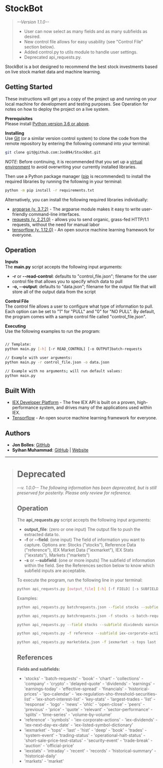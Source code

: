 # StockBot
>*--Version 1.1.0--*
> - User can now select as many fields and as many subfields as desired.
> - New control file allows for easy usability (see "Control File" section below).
> - Added control.py to utils module to handle user settings.
> - Deprecated api_requests.py.

StockBot is a bot designed to recommend the best stock investments based on live stock market data and machine learning.

## Getting Started

These instructions will get you a copy of the project up and running on your local machine for development and testing purposes. See Operation for notes on how to deploy the project on a live system.

**Prerequisites**  
Please install [Python version 3.6 or above](https://www.python.org/downloads/release/python-360/).


**Installing**  
Use [Git](https://git-scm.com/) (or a similar version control system) to clone the code from the remote repository by entering the following command into your terminal:
```bash
git clone git@github.com:JonB94/StockBot.git
```

*NOTE*: Before continuing, it is recommended that you set up a [virtual environment](https://docs.python.org/3/tutorial/venv.html) to avoid overwriting your currently installed libraries.

Then use a Python package manager ([pip](https://pypi.org/project/pip/) is recommended) to install the required libraries by running the following in your terminal:
```bash
python -m pip install -r requirements.txt
```

 Alternatively, you can install the following required libraries individually:
- [argparse (v. 3.7.2)](https://docs.python.org/3/library/argparse.html) - The argparse module makes it easy to write user-friendly command-line interfaces.
- [requests (v. 2.21.0)](http://docs.python-requests.org/en/master/) - allows you to send organic, grass-fed HTTP/1.1 requests, without the need for manual labor
- [tensorflow (v. 1.12.0)](https://www.tensorflow.org/) - An open source machine learning framework for everyone.


## Operation
**Inputs**  
The **main.py** script accepts the following input arguments:
- **-r** or **--read-control**: defaults to "control_file.json"; filename for the user control file that allows you to specify which data to pull
- **-o, --output**: defaults to "data.json"; filename for the output file that will store all of the output data from the script

**Control File**  
The control file allows a user to configure what type of information to pull. Each option can be set to "1" for "PULL" and "0" for "NO PULL". By default, the program comes with a sample control file called "control_file.json".

**Executing**  
Use the following examples to run the program:
```bash

// Template:
python main.py [-h] [-r READ_CONTROL] [-o OUTPUT]batch-requests

// Example with user arguments:
python main.py -r control_file.json -o data.json

// Example with no arguments; will run default values:
python main.py
```

## Built With

- [IEX Developer Platform](https://iextrading.com/developer/) - The free IEX API is built on a proven, high-performance system, and drives many of the applications used within IEX.
- [Tensorflow](https://www.tensorflow.org/) - An open source machine learning framework for everyone.

## Authors

- **Jon Bolles**: [GitHub](https://github.com/JonB94)
- **Syihan Muhammad**: [GitHub](https://github.com/Syihan) | [Website](http://syihan.com)

---
># Deprecated
>*--v. 1.0.0--*
>*The following information has been deprecated, but is still preserved for posterity. Please only review for reference.*
>
> ## Operation
>The **api_requests.py** script accepts the following input arguments:
>- **output_file**: (zero or one input) The output file to push the extracted data to.
>- **-f** or **--field**: (one input) The field of information you want to capture. Options are: Stocks ("stocks"), Reference Data ("reference"), IEX Market Data ("iexmarket"), IEX Stats ("iexstats"), Markets ("markets")
>- **-s** or **--subfield**: (one or more inputs) The subfield of information within the field. See the References section below to know which subfield inputs are acceptable.
>
>To execute the program, run the following line in your terminal:
>```sh
>python api_requests.py [output_file] [-h] [-f FIELD] [-s SUBFIELDS [SUBFIELDS ...]]
>```
>
>Examples:
>```sh
>python api_requests.py batchrequests.json --field stocks --subfield batch-requests
>```
>```sh
>python api_requests.py batchrequests.json -f stocks -s batch-requests
>```
>```sh
>python api_requests.py --field stocks --subfield dividends earnings price
>```
>```sh
>python api_requests.py -f reference --subfield iex-corporate-actions
>```
>```sh
>python api_requests.py marketdata.json -f iexmarket -s tops last hist deep
>```
>
>## References
>**Fields and subfields:**
>- 'stocks'
    - 'batch-requests'
    - 'book'
    - 'chart'
    - 'collections'
    - 'company'
    - 'crypto'
    - 'delayed-quote'
    - 'dividends'
    - 'earnings'
    - 'earnings-today'
    - 'effective-spread'
    - 'financials'
    - 'historical-prices'
    - 'ipo-calendar'
    - 'iex-regulation-sho-threshold-securities-list'
    - 'iex-short-interest-list'
    - 'key-stats'
    - 'largest-trades
    - 'list'
    - 'response'
    - 'logo'
    - 'news'
    - 'ohlc'
    - 'open-close'
    - 'peers'
    - 'previous'
    - 'price'
    - 'quote'
    - 'relevant'
    - 'sector-performance'
    - 'splits'
    - 'time-series'
    - 'volume-by-volume'
>- 'reference'
    - 'symbols'
    - 'iex-corporate-actions'
    - 'iex-dividends'
    - 'iex-next-day-ex-date'
    - 'iex-listed-symbol-dictionary'
>- 'iexmarket'
    - 'tops'
    - 'last'
    - 'hist'
    - 'deep'
    - 'book'
    - 'trades'
    - 'system-event'
    - 'trading-status'
    - 'operational-halt-status'
    - 'short-sale-price-test-status'
    - 'security-event'
    - 'trade-break'
    - 'auction'
    - 'official-price'
>- 'iexstats'
    - 'intraday'
    - 'recent'
    - 'records'
    - 'historical-summary'
    - 'historical-daily'
>- 'markets'
    - 'market'
